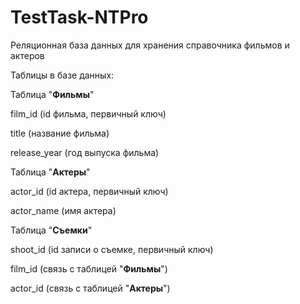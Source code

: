 # TestTask-NTPro
Реляционная база данных для хранения справочника фильмов и актеров

Таблицы в базе данных:

Таблица "**Фильмы**"

  film_id (id фильма, первичный ключ)
  
  title (название фильма)
  
  release_year (год выпуска фильма)

  

Таблица "**Актеры**"

  actor_id (id актера, первичный ключ)
  
  actor_name (имя актера)


Таблица "**Съемки**"

  shoot_id (id записи о съемке, первичный ключ)
  
  film_id (связь с таблицей "**Фильмы**")
  
  actor_id (связь с таблицей "**Актеры**")
  
